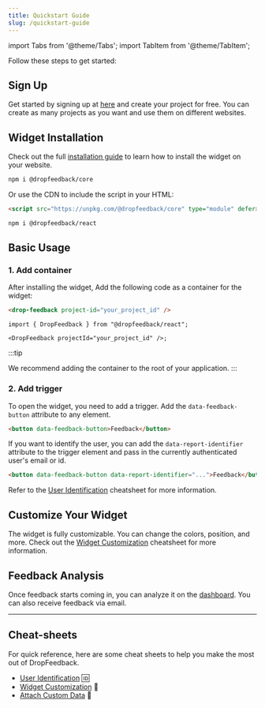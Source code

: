 ```yaml
---
title: Quickstart Guide
slug: /quickstart-guide
---
```


import Tabs from '@theme/Tabs';
import TabItem from '@theme/TabItem';

Follow these steps to get started:

## Sign Up

Get started by signing up at [here](https://dropfeedback.com/signup) and create your project for free. You can create as many projects as you want and use them on different websites.

## Widget Installation

Check out the full [installation guide](/installation-guide) to learn how to install the widget on your website.

<Tabs groupId="frameworks">
<TabItem value="js" label="JavaScript">

```bash
npm i @dropfeedback/core
```

Or use the CDN to include the script in your HTML:

```html
<script src="https://unpkg.com/@dropfeedback/core" type="module" defer></script>
```

</TabItem>
<TabItem value="react" label="React">

```bash
npm i @dropfeedback/react
```

</TabItem>
</Tabs>

## Basic Usage

### 1. Add container

After installing the widget, Add the following code as a container for the widget:

<Tabs groupId="frameworks">
<TabItem value="js" label="JavaScript">

```html
<drop-feedback project-id="your_project_id" />
```

</TabItem>
<TabItem value="react" label="React">

```tsx
import { DropFeedback } from "@dropfeedback/react";

<DropFeedback projectId="your_project_id" />;
```

</TabItem>
</Tabs>

:::tip

We recommend adding the container to the root of your application.
:::

### 2. Add trigger

To open the widget, you need to add a trigger. Add the `data-feedback-button` attribute to any element.

```html
<button data-feedback-button>Feedback</button>
```

If you want to identify the user, you can add the `data-report-identifier` attribute to the trigger element and pass in the currently authenticated user's email or id.

```html
<button data-feedback-button data-report-identifier="...">Feedback</button>
```

Refer to the [User Identification](/user-identification) cheatsheet for more information.

## Customize Your Widget

The widget is fully customizable. You can change the colors, position, and more. Check out the [Widget Customization](/widget-customization) cheatsheet for more information.

## Feedback Analysis

Once feedback starts coming in, you can analyze it on the [dashboard](https://dropfeedback.com/dashboard). You can also receive feedback via email.

<hr />

## Cheat-sheets

For quick reference, here are some cheat sheets to help you make the most out of DropFeedback.

- [User Identification](/user-identification) 🆔
- [Widget Customization](/widget-customization) 🎨
- [Attach Custom Data](/attach-custom-data) 📝
